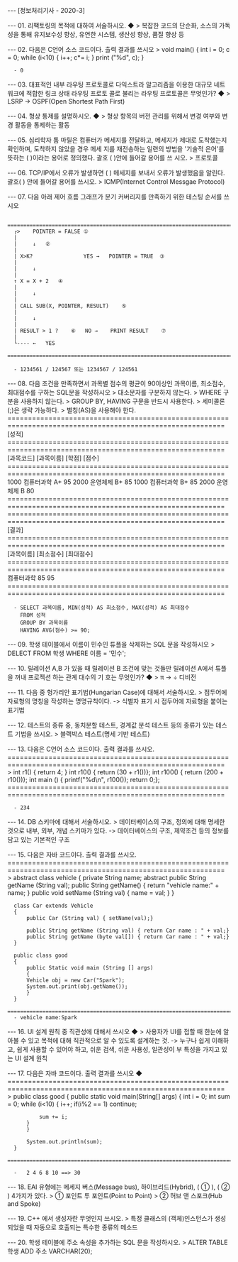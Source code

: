 --- [정보처리기사 - 2020-3]

--- 01. 리팩토링의 목적에 대하여 서술하시오. ◆
	> 복잡한 코드의 단순화, 소스의 가독성을 통해 유지보수성 향상, 유연한 시스템, 생산성 향상, 품질 향상 등

--- 02. 다음은 C언어 소스 코드이다. 출력 결과를 쓰시오
	> void main() 
	  {
	      int i = 0; c = 0;
	      while (i<10)
	      {
	          i++;
		  c*= i;
	      }
	      print ("%d", c);
	  } 

	  - 0

--- 03. 대표적인 내부 라우팅 프로토콜로 다익스트라 알고리즘을 이용한 대규모 네트워크에 적합한 링크 상태 라우팅 프로토
	콜로 불리는 라우팅 프로토콜은 무엇인가? ◆
	> LSRP -> OSPF(Open Shortest Path First)

--- 04. 형상 통제를 설명하시오. ◆
	> 형상 항목의 버전 관리를 위해서 변경 여부와 변경 활동을 통제하는 활동

--- 05. 심리학자 톰 마릴은 컴퓨터가 메세지를 전달하고, 메세지가 제대로 도착했는지 확인하며, 도착하지 않았을 경우 메세
	지를 재전송하는 일련의 방법을 '기술적 은어'를 뜻하는 ( )이라는 용어로 정의했다. 괄호 ( )안에 들어갈 용어를 쓰
	시오.
	> 프로토콜

--- 06. TCP/IP에서 오류가 발생하면 (  ) 메세지를 보내서 오류가 발생했음을 알린다. 괄호(  ) 안에 들어갈 용어를 쓰시오.
	> ICMP(Internet Control Messgae Protocol)

--- 07. 다음 아래 제어 흐름 그래프가 분기 커버리지를 만족하기 위한 테스팅 순서를 쓰시오
	
	  ===========================================================================================================
	  ┌>	POINTER = FALSE	①
	  |
	  |		↓	②
	  |
	  |	X>K?				YES →	POINTER = TRUE	③
	  |
	  |		↓
	  |
	  ↑	X = X + 2	④
	  |	
	  |		↓
	  |
	  |	CALL SUB(X, POINTER, RESULT)	⑤
	  |
	  |		↓
	  |
	  |	RESULT > 1 ?	⑥	NO →	PRINT RESULT	⑦
	  |	
	  └---- ←	YES
	  ===========================================================================================================

	  - 1234561 / 124567 또는 1234567 / 124561

--- 08. 다음 조건을 만족하면서 과목별 점수의 평균이 90이상인 과목이름, 최소점수, 최대점수를 구하는 SQL문을 작성하시오
	> 대소문자를 구분하지 않는다.
	> WHERE 구분을 사용하지 않는다.
	> GROUP BY, HAVING 구문을 반드시 사용한다.
	> 세미콜론(;)은 생략 가능하다.
	> 별칭(AS)을 사용해야 한다.
	  ===========================================================================================================
	  [성적]
	  ===========================================================================================================
	  [과목코드]	[과목이름]	[학점]	[점수]
	  ===========================================================================================================
	  1000		컴퓨터과학	A+	95
	  2000		운영체제	B+	85
	  1000		컴퓨터과학	B+	85
	  2000		운영체제	B	80
	  ===========================================================================================================
	  ===========================================================================================================
	  [결과]
	  ===========================================================================================================
	  [과목이름]	[최소점수]	[최대점수]
	  ===========================================================================================================
	  컴퓨터과학	85		95
	  ===========================================================================================================

	  - SELECT 과목이름, MIN(성적) AS 최소점수, MAX(성적) AS 최대점수
	    FROM 성적
	    GROUP BY 과목이름
	    HAVING AVG(점수) >= 90;

--- 09. 학생 테이블에서 이름이 민수인 튜플을 삭제하는 SQL 문을 작성하시오
	> DELECT FROM 학생 WHERE 이름 = '민수';

--- 10. 릴레이션 A,B 가 있을 때 릴레이션 B 조건에 맞는 것들만 릴레이션 A에서 튜플을 꺼내 프로젝션 하는 관계 대수의 기
	호는 무엇인가? ◆
	> π -> ÷ 디비전

--- 11. 다음 중 헝가리안 표기법(Hungarian Case)에 대해서 서술하시오.
	> 접두어에 자료형의 명칭을 작성하는 명명규칙이다. 
          -> 식별자 표기 시 접두어에 자료형을 붙이는 표기법

--- 12. 테스트의 종류 중, 동치분할 테스트, 경계값 분석 테스트 등의 종류가 있는 테스트 기법을 쓰시오.
	> 블랙박스 테스트(명세 기반 테스트)

--- 13. 다음은 C언어 소스 코드이다. 출력 결과를 쓰시오.
	  ===========================================================================================================
	> int r1() { return 4; }
	  int r10() { return (30  + r1())};
	  int r100() { return (200 + r10())};
	  int main () { printf("%d\n", r100()); return 0;};
	  ===========================================================================================================

	  - 234
	
--- 14. DB 스키마에 대해서 서술하시오.
	> 데이터베이스의 구조, 정의에 대해 명세한 것으로 내부, 외부, 개념 스키마가 있다.
	  -> 데이터베이스의 구조, 제약조건 등의 정보를 담고 있는 기본적인 구조

--- 15. 다음은 자바 코드이다. 출력 결과를 쓰시오.
	  ===========================================================================================================
	> abstract class vehicle 
	  {
	      private String name;
	      abstract public String getName (String val);
	      public String getName()
	      {
	          return "vehicle name:" + name;
	      }
	      public void setName (String val)
	      {
		  name = val;
	      }
	  }

	  class Car extends Vehicle
	  {
	      public Car (String val) { setName(val);}
	
	      public String getName (String val) { return Car name : " + val;}
	      public String getName (byte val[]) { return Car name : " + val;}
	  }

	  public class good
	  {
	      public Static void main (String [] args)
	      {
		  Vehicle obj = new Car("Spark");
		  System.out.print(obj.getName());
	      }
	  }
	  ===========================================================================================================
	  - vehicle name:Spark

--- 16. UI 설계 원칙 중 직관성에 대해서 쓰시오 ◆
	> 사용자가 UI를 접할 때 한눈에 알아볼 수 있고 목적에 대해 직관적으로 알 수 있도록 설계하는 것.
	  -> 누구나 쉽게 이해하고, 쉽게 사용할 수 있어야 하고, 쉬운 검색, 쉬운 사용성, 일관성이 부 특성을 가지고 있는
	     UI 설계 원칙

--- 17. 다음은 자바 코드이다. 출력 결과를 쓰시오 ◆
	  ===========================================================================================================
	> public class good
	  {
	      public static void main(String[] args)
	      {
		  int i = 0;
		  int sum = 0;
		  while (i<10)
		  {
		      i++;
		      if(i%2 == 1)
		          continue;

		      sum += i;
		  }
	      }

	      System.out.println(sum);
	  } 
	  ===========================================================================================================

	  -   2 4 6 8 10 ==> 30
			
--- 18. EAI 유형에는 메세지 버스(Message bus), 하이브리드(Hybrid), (  ①  ), (  ②  ) 4가지가 있다.
	> ① 포인트 투 포인트(Point to Point)
	> ② 허브 앤 스포크(Hub and Spoke)

--- 19. C++ 에서 생성자란 무엇인지 쓰시오.
	> 특정 클래스의 (객체)인스턴스가 생성되었을 때 자동으로 호출되는 특수한 종류의 메소드

--- 20. 학생 테이블에 주소 속성을 추가하는 SQL 문을 작성하시오.
	> ALTER TABLE 학생 ADD 주소 VARCHAR(20);